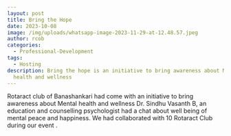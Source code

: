```yaml
---
layout: post
title: Bring the Hope
date: 2023-10-08
image: /img/uploads/whatsapp-image-2023-11-29-at-12.48.57.jpeg
author: rcob
categories:
  - Professional-Development
tags:
  - Hosting
description: Bring the hope is an initiative to bring awareness about Mental
  health and wellness
---
```

Rotaract club of Banashankari had come with an initiative to bring awareness about Mental health and wellness Dr. Sindhu Vasanth B, an education and counselling psychologist had a chat about well being of mental peace and happiness. We had collaborated with 10 Rotaract Club during our event .